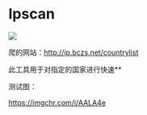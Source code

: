 # Ipscan

![](https://s2.ax1x.com/2019/03/14/AAL34g.jpg)

爬的网站：http://ip.bczs.net/countrylist

此工具用于对指定的国家进行快速**

测试图：

https://imgchr.com/i/AALA4e
